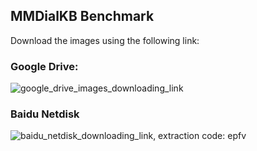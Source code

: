## MMDialKB Benchmark
Download the images using the following link:

### Google Drive: 
![google_drive_images_downloading_link](https://drive.google.com/file/d/1YvVE6bujSTcKabCce-ZTDgbJ5mMKd3dB/view?usp=sharing)

### Baidu Netdisk 
![baidu_netdisk_downloading_link](https://pan.baidu.com/s/1yKU6aSUohk2CczZPkaAScg), extraction code: epfv

